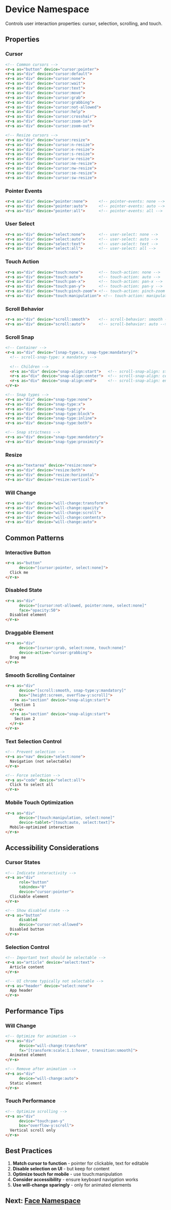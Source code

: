 # Device Namespace

Controls user interaction properties: cursor, selection, scrolling, and touch.

## Properties

### Cursor

```html
<!-- Common cursors -->
<r-s as="button" device="cursor:pointer">
<r-s as="div" device="cursor:default">
<r-s as="div" device="cursor:none">
<r-s as="div" device="cursor:wait">
<r-s as="div" device="cursor:text">
<r-s as="div" device="cursor:move">
<r-s as="div" device="cursor:grab">
<r-s as="div" device="cursor:grabbing">
<r-s as="div" device="cursor:not-allowed">
<r-s as="div" device="cursor:help">
<r-s as="div" device="cursor:crosshair">
<r-s as="div" device="cursor:zoom-in">
<r-s as="div" device="cursor:zoom-out">

<!-- Resize cursors -->
<r-s as="div" device="cursor:resize">
<r-s as="div" device="cursor:n-resize">
<r-s as="div" device="cursor:e-resize">
<r-s as="div" device="cursor:s-resize">
<r-s as="div" device="cursor:w-resize">
<r-s as="div" device="cursor:ne-resize">
<r-s as="div" device="cursor:nw-resize">
<r-s as="div" device="cursor:se-resize">
<r-s as="div" device="cursor:sw-resize">
```

### Pointer Events

```html
<r-s as="div" device="pointer:none">     <!-- pointer-events: none -->
<r-s as="div" device="pointer:auto">     <!-- pointer-events: auto -->
<r-s as="div" device="pointer:all">      <!-- pointer-events: all -->
```

### User Select

```html
<r-s as="div" device="select:none">      <!-- user-select: none -->
<r-s as="div" device="select:auto">      <!-- user-select: auto -->
<r-s as="div" device="select:text">      <!-- user-select: text -->
<r-s as="div" device="select:all">       <!-- user-select: all -->
```

### Touch Action

```html
<r-s as="div" device="touch:none">       <!-- touch-action: none -->
<r-s as="div" device="touch:auto">       <!-- touch-action: auto -->
<r-s as="div" device="touch:pan-x">      <!-- touch-action: pan-x -->
<r-s as="div" device="touch:pan-y">      <!-- touch-action: pan-y -->
<r-s as="div" device="touch:pinch-zoom"> <!-- touch-action: pinch-zoom -->
<r-s as="div" device="touch:manipulation"> <!-- touch-action: manipulation -->
```

### Scroll Behavior

```html
<r-s as="div" device="scroll:smooth">    <!-- scroll-behavior: smooth -->
<r-s as="div" device="scroll:auto">      <!-- scroll-behavior: auto -->
```

### Scroll Snap

```html
<!-- Container -->
<r-s as="div" device="[snap-type:x, snap-type:mandatory]">
  <!-- scroll-snap-type: x mandatory -->
  
  <!-- Children -->
  <r-s as="div" device="snap-align:start">   <!-- scroll-snap-align: start -->
  <r-s as="div" device="snap-align:center">  <!-- scroll-snap-align: center -->
  <r-s as="div" device="snap-align:end">     <!-- scroll-snap-align: end -->
</r-s>

<!-- Snap types -->
<r-s as="div" device="snap-type:none">
<r-s as="div" device="snap-type:x">
<r-s as="div" device="snap-type:y">
<r-s as="div" device="snap-type:block">
<r-s as="div" device="snap-type:inline">
<r-s as="div" device="snap-type:both">

<!-- Snap strictness -->
<r-s as="div" device="snap-type:mandatory">
<r-s as="div" device="snap-type:proximity">
```

### Resize

```html
<r-s as="textarea" device="resize:none">
<r-s as="div" device="resize:both">
<r-s as="div" device="resize:horizontal">
<r-s as="div" device="resize:vertical">
```

### Will Change

```html
<r-s as="div" device="will-change:transform">
<r-s as="div" device="will-change:opacity">
<r-s as="div" device="will-change:scroll">
<r-s as="div" device="will-change:contents">
<r-s as="div" device="will-change:auto">
```

## Common Patterns

### Interactive Button

```html
<r-s as="button" 
      device="[cursor:pointer, select:none]">
  Click me
</r-s>
```

### Disabled State

```html
<r-s as="div" 
      device="[cursor:not-allowed, pointer:none, select:none]"
      face="opacity:50">
  Disabled element
</r-s>
```

### Draggable Element

```html
<r-s as="div" 
      device="[cursor:grab, select:none, touch:none]"
      device-active="cursor:grabbing">
  Drag me
</r-s>
```

### Smooth Scrolling Container

```html
<r-s as="div" 
      device="[scroll:smooth, snap-type:y:mandatory]"
      box="[height:screen, overflow-y:scroll]">
  <r-s as="section" device="snap-align:start">
    Section 1
  </r-s>
  <r-s as="section" device="snap-align:start">
    Section 2
  </r-s>
</r-s>
```

### Text Selection Control

```html
<!-- Prevent selection -->
<r-s as="nav" device="select:none">
  Navigation (not selectable)
</r-s>

<!-- Force selection -->
<r-s as="code" device="select:all">
  Click to select all
</r-s>
```

### Mobile Touch Optimization

```html
<r-s as="div" 
      device="[touch:manipulation, select:none]"
      device-tablet="[touch:auto, select:text]">
  Mobile-optimized interaction
</r-s>
```

## Accessibility Considerations

### Cursor States

```html
<!-- Indicate interactivity -->
<r-s as="div" 
      role="button"
      tabindex="0"
      device="cursor:pointer">
  Clickable element
</r-s>

<!-- Show disabled state -->
<r-s as="button" 
      disabled
      device="cursor:not-allowed">
  Disabled button
</r-s>
```

### Selection Control

```html
<!-- Important text should be selectable -->
<r-s as="article" device="select:text">
  Article content
</r-s>

<!-- UI chrome typically not selectable -->
<r-s as="header" device="select:none">
  App header
</r-s>
```

## Performance Tips

### Will Change

```html
<!-- Optimize for animation -->
<r-s as="div" 
      device="will-change:transform"
      fx="[transform:scale:1.1:hover, transition:smooth]">
  Animated element
</r-s>

<!-- Remove after animation -->
<r-s as="div" 
      device="will-change:auto">
  Static element
</r-s>
```

### Touch Performance

```html
<!-- Optimize scrolling -->
<r-s as="div" 
      device="touch:pan-y"
      box="overflow-y:scroll">
  Vertical scroll only
</r-s>
```

## Best Practices

1. **Match cursor to function** - pointer for clickable, text for editable
2. **Disable selection on UI** - but keep for content
3. **Optimize touch for mobile** - use touch:manipulation
4. **Consider accessibility** - ensure keyboard navigation works
5. **Use will-change sparingly** - only for animated elements

## Next: [Face Namespace](104-face.md)